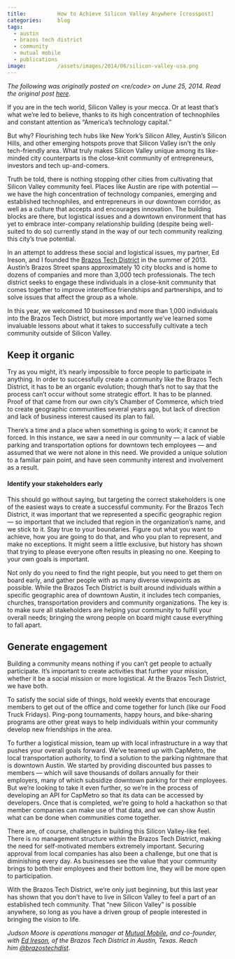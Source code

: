 ```yaml
---
title:			How to Achieve Silicon Valley Anywhere [crosspost]
categories:		blog
tags:
  - austin
  - brazos tech district
  - community
  - mutual mobile
  - publications
image:			/assets/images/2014/06/silicon-valley-usa.png
---
```


_The following was originally posted on <re/code> on June 25, 2014. Read the original post [here](http://recode.net/2014/06/25/how-to-achieve-silicon-valley-anywhere)._

If you are in the tech world, Silicon Valley is your mecca. Or at least that’s what we’re led to believe, thanks to its high concentration of technophiles and constant attention as “America’s technology capital.”

But why? Flourishing tech hubs like New York’s Silicon Alley, Austin’s Silicon Hills, and other emerging hotspots prove that Silicon Valley isn’t the only tech-friendly area. What truly makes Silicon Valley unique among its like-minded city counterparts is the close-knit community of entrepreneurs, investors and tech up-and-comers.

Truth be told, there is nothing stopping other cities from cultivating that Silicon Valley community feel. Places like Austin are ripe with potential — we have the high concentration of technology companies, emerging and established technophiles, and entrepreneurs in our downtown corridor, as well as a culture that accepts and encourages innovation. The building blocks are there, but logistical issues and a downtown environment that has yet to embrace inter-company relationship building (despite being well-suited to do so) currently stand in the way of our tech community realizing this city’s true potential.

In an attempt to address these social and logistical issues, my partner, Ed Ireson, and I founded the [Brazos Tech District](http://www.brazostechdistrict.org/) in the summer of 2013. Austin’s Brazos Street spans approximately 10 city blocks and is home to dozens of companies and more than 3,000 tech professionals. The tech district seeks to engage these individuals in a close-knit community that comes together to improve interoffice friendships and partnerships, and to solve issues that affect the group as a whole.

In this year, we welcomed 10 businesses and more than 1,000 individuals into the Brazos Tech District, but more importantly we’ve learned some invaluable lessons about what it takes to successfully cultivate a tech community outside of Silicon Valley.

## Keep it organic

Try as you might, it’s nearly impossible to force people to participate in anything. In order to successfully create a community like the Brazos Tech District, it has to be an organic evolution; though that’s not to say that the process can’t occur without some strategic effort. It has to be planned. Proof of that came from our own city’s Chamber of Commerce, which tried to create geographic communities several years ago, but lack of direction and lack of business interest caused its plan to fail.

There’s a time and a place when something is going to work; it cannot be forced. In this instance, we saw a need in our community — a lack of viable parking and transportation options for downtown tech employees — and assumed that we were not alone in this need. We provided a unique solution to a familiar pain point, and have seen community interest and involvement as a result.

#### Identify your stakeholders early

This should go without saying, but targeting the correct stakeholders is one of the easiest ways to create a successful community. For the Brazos Tech District, it was important that we represented a specific geographic region — so important that we included that region in the organization’s name, and we stick to it. Stay true to your boundaries. Figure out what you want to achieve, how you are going to do that, and who you plan to represent, and make no exceptions. It might seem a little exclusive, but history has shown that trying to please everyone often results in pleasing no one. Keeping to your own goals is important.

Not only do you need to find the right people, but you need to get them on board early, and gather people with as many diverse viewpoints as possible. While the Brazos Tech District is built around individuals within a specific geographic area of downtown Austin, it includes tech companies, churches, transportation providers and community organizations. The key is to make sure all stakeholders are helping your community to fulfill your overall needs; bringing the wrong people on board might cause everything to fall apart.

## Generate engagement

Building a community means nothing if you can’t get people to actually participate. It’s important to create activities that further your mission, whether it be a social mission or more logistical. At the Brazos Tech District, we have both.

To satisfy the social side of things, hold weekly events that encourage members to get out of the office and come together for lunch (like our Food Truck Fridays). Ping-pong tournaments, happy hours, and bike-sharing programs are other great ways to help individuals within your community develop new friendships in the area.

To further a logistical mission, team up with local infrastructure in a way that pushes your overall goals forward. We’ve teamed up with CapMetro, the local transportation authority, to find a solution to the parking nightmare that is downtown Austin. We started by providing discounted bus passes to members — which will save thousands of dollars annually for their employers, many of which subsidize downtown parking for their employees. But we’re looking to take it even further, so we’re in the process of developing an API for CapMetro so that its data can be accessed by developers. Once that is completed, we’re going to hold a hackathon so that member companies can make use of that data, and we can show Austin what can be done when communities come together.

There are, of course, challenges in building this Silicon Valley-like feel. There is no management structure within the Brazos Tech District, making the need for self-motivated members extremely important. Securing approval from local companies has also been a challenge, but one that is diminishing every day. As businesses see the value that your community brings to both their employees and their bottom line, they will be more open to participation.

With the Brazos Tech District, we’re only just beginning, but this last year has shown that you don’t have to live in Silicon Valley to feel a part of an established tech community. That “new Silicon Valley” is possible anywhere, so long as you have a driven group of people interested in bringing the vision to life.

_Judson Moore is operations manager at [Mutual Mobile](http://www.mutualmobile.com/), and co-founder, with [Ed Ireson](https://twitter.com/EdIreson), of the Brazos Tech District in Austin, Texas. Reach him [@brazostechdist](https://twitter.com/brazostechdist)._
